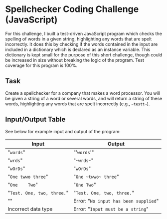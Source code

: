 # Spellchecker Coding Challenge (JavaScript)
For this challenge, I built a test-driven JavaScript program which checks the spelling of words in a given string, highlighting any words that are spelt incorrectly. It does this by checking if the words contained in the input are included in a dictionary which is declared as an instance variable. This dictionary is kept small for the purpose of this short challenge, though could be increased in size without breaking the logic of the program.
Test coverage for this program is 100%.

## Task
Create a spellchecker for a company that makes a word processor.
You will be given a string of a word or several words, and will return a string of these words, highlighting any words that are spelt incorrectly (e.g., `~testt~`).

## Input/Output Table
See below for example input and output of the program:

__Input__                  |   __Output__
---------------------------|---------------------------------------
"`words`"                  |  "'`words`'"
"`wrds`"                   |  "`~wrds~`"
"`wOrDs`"                  |  "`wOrDs`"
"`One twwo three`"         |  "`One ~twwo~ three`"
"`One    Two`"             |  "`One Two`"
"`Test. One, two, three.`" |  "`Test. One, two, three.`"
""                         |  Error: "`No input has been supplied`"
Incorrect data type        |  Error: "`Input must be a string`"
